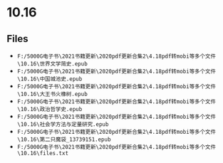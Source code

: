 # 10.16

## Files

- `F:/5000G电子书\2021书籍更新\2020pdf更新合集2\4.18pdf转mobi等多个文件\10.16\世界文学简史.epub`
- `F:/5000G电子书\2021书籍更新\2020pdf更新合集2\4.18pdf转mobi等多个文件\10.16\中国城池史.epub`
- `F:/5000G电子书\2021书籍更新\2020pdf更新合集2\4.18pdf转mobi等多个文件\10.16\大王书火橡树.epub`
- `F:/5000G电子书\2021书籍更新\2020pdf更新合集2\4.18pdf转mobi等多个文件\10.16\政治哲学史.epub`
- `F:/5000G电子书\2021书籍更新\2020pdf更新合集2\4.18pdf转mobi等多个文件\10.16\社会学方法与定量研究.epub`
- `F:/5000G电子书\2021书籍更新\2020pdf更新合集2\4.18pdf转mobi等多个文件\10.16\第二只魔袋_13739151.epub`
- `F:/5000G电子书\2021书籍更新\2020pdf更新合集2\4.18pdf转mobi等多个文件\10.16\files.txt`
